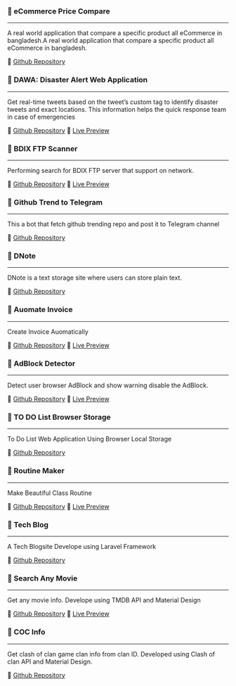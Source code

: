 ### :paperclip: eCommerce Price Compare
---
A real world application that compare a specific product all eCommerce
in bangladesh.A real world application that compare a specific product all
eCommerce in bangladesh.

:file_folder: [Github Repository](https://github.com/smdedar/flask-basic-ecommerce-price-compare)

### :paperclip: DAWA: Disaster Alert Web Application
---
Get real-time tweets based on the tweet’s custom tag to identify disaster tweets
and exact locations. This information helps the quick response team in case of
emergencies

:file_folder: [Github Repository](https://github.com/devded/Location-Checker/) 
:link: [Live Preview](https://devded.github.io/Location-Checker/)


### :paperclip: BDIX FTP Scanner
---
Performing search for BDIX FTP server that support on network.

:file_folder: [Github Repository](https://github.com/smdedar/bdftpscan)
:link: [Live Preview](https://ftpscan.github.io/)


### :paperclip: Github Trend to Telegram
---
This a bot that fetch github trending repo and post it to Telegram channel

:file_folder: [Github Repository](https://repl.it/@devded/GitHub-Trend-2O#main.py) 


### :paperclip: DNote
---
DNote is a text storage site where users can store plain text.

:file_folder: [Github Repository](https://github.com/smdedar/DNote)


### :paperclip: Auomate Invoice
---
Create Invoice Auomatically

:file_folder: [Github Repository](https://github.com/smdedar/Automated-Invoice)
:link: [Live Preview](https://smdedar.github.io/Automated-Invoice/)

### :paperclip: AdBlock Detector
---
Detect user browser AdBlock and show warning disable the AdBlock.

:file_folder: [Github Repository](https://github.com/smdedar/AdBlock-Detector)
:link: [Live Preview](https://smdedar.github.io/AdBlock-Detector/)

### :paperclip: TO DO List Browser Storage
---
To Do List Web Application Using Browser Local Storage

:file_folder: [Github Repository](https://github.com/smdedar/ToDoList-LocalStorage)

### :paperclip: Routine Maker
---
Make Beautiful Class Routine

:file_folder: [Github Repository](https://github.com/smdedar/RoutineMaker)
:link: [Live Preview](https://smdedar.github.io/RoutineMaker/)

### :paperclip: Tech Blog
---
A Tech Blogsite Develope using Laravel Framework

:file_folder: [Github Repository](https://github.com/smdedar/blog_tech)

### :paperclip: Search Any Movie
---
Get any movie info. Develope using TMDB API and Material Design

:file_folder: [Github Repository](https://github.com/smdedar/DMDB)
:link: [Live Preview](https://smdedar.github.io/DMDB/index2.html)

### :paperclip: COC Info
---
Get clash of clan game clan info from clan ID. Developed using Clash of clan API and Material Design.

:file_folder: [Github Repository](https://github.com/smdedar/clash-of-clan-Info)


